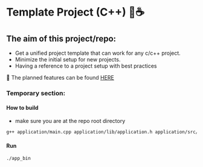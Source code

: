 # Template Project (C++) :owl::coffee:

## The aim of this project/repo:
- Get a unified project template that can work for any c/c++ project.
- Minimize the initial setup for new projects.
- Having a reference to a project setup with best practices

:owl: The planned features can be found [HERE](https://github.com/users/Mohamed-Abdulaty/projects/3)



### Temporary section:
#### How to build
- make sure you are at the repo root directory
```zsh
g++ application/main.cpp application/lib/application.h application/src/application.cpp -o app_bin
```

#### Run
```zsh
./app_bin
```
